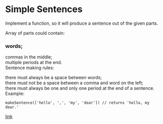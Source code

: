 # Simple Sentences

Implement a function, so it will produce a sentence out of the given parts.

Array of parts could contain:

### words;
commas in the middle;<br/>
multiple periods at the end.<br/>
Sentence making rules:

there must always be a space between words;<br>
there must not be a space between a comma and word on the left;<br>
there must always be one and only one period at the end of a sentence.<br>
Example:
```
makeSentence(['hello', ',', 'my', 'dear']) // returns 'hello, my dear.'
```

[link](https://www.codewars.com/kata/5297bf69649be865e6000922/train/javascript)